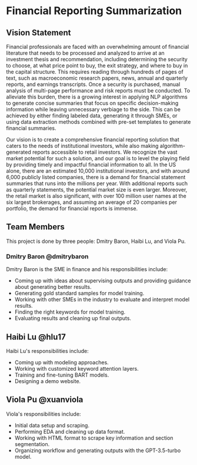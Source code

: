 # Financial Reporting Summarization

## Vision Statement
Financial professionals are faced with an overwhelming amount of financial literature that needs to be processed and analyzed to arrive at an investment thesis and recommendation, including determining the security to choose, at what price point to buy, the exit strategy, and where to buy in the capital structure. This requires reading through hundreds of pages of text, such as macroeconomic research papers, news, annual and quarterly reports, and earnings transcripts. Once a security is purchased, manual analysis of multi-page performance and risk reports must be conducted. To alleviate this burden, there is a growing interest in applying NLP algorithms to generate concise summaries that focus on specific decision-making information while leaving unnecessary verbiage to the side. This can be achieved by either finding labeled data, generating it through SMEs, or using data extraction methods combined with pre-set templates to generate financial summaries.

Our vision is to create a comprehensive financial reporting solution that caters to the needs of institutional investors, while also making algorithm-generated reports accessible to retail investors. We recognize the vast market potential for such a solution, and our goal is to level the playing field by providing timely and impactful financial information to all. In the US alone, there are an estimated 10,000 institutional investors, and with around 6,000 publicly listed companies, there is a demand for financial statement summaries that runs into the millions per year. With additional reports such as quarterly statements, the potential market size is even larger. Moreover, the retail market is also significant, with over 100 million user names at the six largest brokerages, and assuming an average of 20 companies per portfolio, the demand for financial reports is immense.

## Team Members
This project is done by three people: Dmitry Baron, Haibi Lu, and Viola Pu.

### Dmitry Baron @dmitrybaron
Dmitry Baron is the SME in finance and his responsibilities include:

- Coming up with ideas about supervising outputs and providing guidance about generating better results.
- Generating gold standard samples for model training.
- Working with other SMEs in the industry to evaluate and interpret model results.
- Finding the right keywords for model training.
- Evaluating results and cleaning up final outputs.

## Haibi Lu @hlu17
Haibi Lu's responsibilities include:

- Coming up with modeling approaches.
- Working with customized keyword attention layers.
- Training and fine-tuning BART models.
- Designing a demo website.

## Viola Pu @xuanviola
Viola's responsibilities include:

- Initial data setup and scraping.
- Performing EDA and cleaning up data format.
- Working with HTML format to scrape key information and section segmentation.
- Organizing workflow and generating outputs with the GPT-3.5-turbo model.


